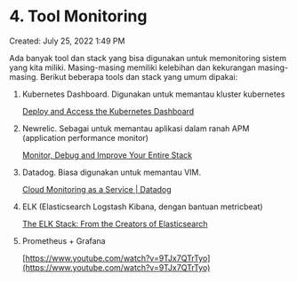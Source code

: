 # 4. Tool Monitoring

Created: July 25, 2022 1:49 PM

Ada banyak tool dan stack yang bisa digunakan untuk memonitoring sistem yang kita miliki. Masing-masing memiliki kelebihan dan kekurangan masing-masing. Berikut beberapa tools dan stack yang umum dipakai:

1. Kubernetes Dashboard. Digunakan untuk memantau kluster kubernetes
    
    [Deploy and Access the Kubernetes Dashboard](https://kubernetes.io/docs/tasks/access-application-cluster/web-ui-dashboard/)
    
2. Newrelic. Sebagai untuk memantau aplikasi dalam ranah APM (application performance monitor)
    
    [Monitor, Debug and Improve Your Entire Stack](https://newrelic.com/)
    
3. Datadog. Biasa digunakan untuk memantau VIM.
    
    [Cloud Monitoring as a Service | Datadog](https://www.datadoghq.com/)
    
4. ELK (Elasticsearch Logstash Kibana, dengan bantuan metricbeat)
    
    [The ELK Stack: From the Creators of Elasticsearch](https://www.elastic.co/what-is/elk-stack)
    
5. Prometheus + Grafana
    
    [https://www.youtube.com/watch?v=9TJx7QTrTyo](https://www.youtube.com/watch?v=9TJx7QTrTyo)